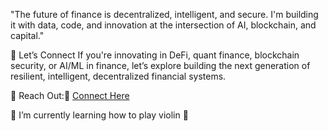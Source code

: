 "The future of finance is decentralized, intelligent, and secure. I'm building it with data, code, and innovation at the intersection of AI, blockchain, and capital."

🤝 Let’s Connect
If you're innovating in DeFi, quant finance, blockchain security, or AI/ML in finance, let’s explore building the next generation of resilient, intelligent, decentralized financial systems.

📩 Reach Out:🔗 
[Connect Here](https://ke.linkedin.com/in/jayson-ashioya-c-082814176)

🌱 I’m currently learning how to play violin 🎻
